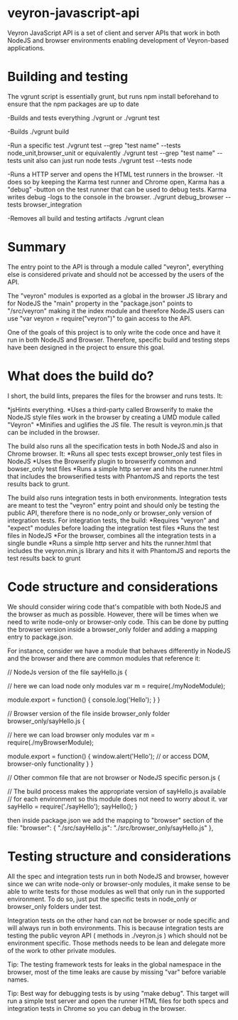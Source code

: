 # veyron-javascript-api

Veyron JavaScript API is a set of client and server APIs that work in both
NodeJS and browser environments enabling development of Veyron-based applications.


# Building and testing

The vgrunt script is essentially grunt, but runs npm install beforehand to
ensure that the npm packages are up to date

-Builds and tests everything
./vgrunt or ./vgrunt test

-Builds
./vgrunt build

-Run a specific test
./vgrunt test --grep "test name" --tests node_unit,browser_unit
or equivalently
./vgrunt test --grep "test name" --tests unit
also can just run node tests
./vgrunt test --tests node

-Runs a HTTP server and opens the HTML test runners in the browser.
-It does so by keeping the Karma test runner and Chrome open, Karma has a "debug"
-button on the test runner that can be used to debug tests. Karma writes debug
-logs to the console in the browser.
./vgrunt debug_browser --tests browser_integration

-Removes all build and testing artifacts
./vgrunt clean


# Summary

The entry point to the API is through a module called "veyron", everything else
is considered private and should not be accessed by the users of the API.

The "veyron" modules is exported as a global in the browser JS library and for
NodeJS the "main" property in the "package.json" points to "/src/veyron" making
it the index module and therefore NodeJS users can use
"var veyron = require("veyron")" to gain access to the API.

One of the goals of this project is to only write the code once and have it run
in both NodeJS and Browser. Therefore, specific build and testing steps have been
designed in the project to ensure this goal.


# What does the build do?

I short, the build lints, prepares the files for the browser and runs tests. It:

*jsHints everything.
*Uses a third-party called Browserify to make the NodeJS style files work in the
browser by creating a UMD module called "Veyron"
*Minifies and uglifies the JS file. The result is veyron.min.js that can be
included in the browser.

The build also runs all the specification tests in both NodeJS and also
in Chrome browser. It:
*Runs all spec tests except browser_only test files in NodeJS
*Uses the Browserify plugin to browserify common and bowser_only test files
*Runs a simple http server and hits the runner.html that includes the
browserified tests with PhantomJS and reports the test results back to grunt.

The build also runs integration tests in both environments. Integration tests are
meant to test the "veyron" entry point and should only be testing the public API,
therefore there is no node_only or browser_only version of integration tests.
For integration tests, the build:
*Requires "veyron" and "expect" modules before loading the integration test files
*Runs the test files in NodeJS
*For the browser, combines all the integration tests in a single bundle
*Runs a simple http server and hits the runner.html that includes the
veyron.min.js library and hits it with PhantomJS and reports the test results
back to grunt


# Code structure and considerations

We should consider wiring code that's compatible with both NodeJS and the browser
as much as possible. However, there will be times when we need to write node-only
or browser-only code. This can be done by putting the browser version inside a
browser_only folder and adding a mapping entry to package.json.

For instance, consider we have a module that behaves differently in NodeJS
and the browser and there are common modules that reference it:

// NodeJs version of the file
sayHello.js {

  // here we can load node only modules
  var m = require(./myNodeModule);

  module.export = function() {
    console.log('Hello');
  }
}

// Browser version of the file inside browser_only folder
browser_only/sayHello.js {

  // here we can load browser only modules
  var m = require(./myBrowserModule);

  module.export = function() {
    window.alert('Hello'); // or access DOM, browser-only functionality
  }
}

// Other common file that are not browser or NodeJS specific
person.js {

  // The build process makes the appropriate version of sayHello.js available
  // for each environment so this module does not need to worry about it.
  var sayHello = require('./sayHello');
  sayHello();
}

then inside package.json we add the mapping to "browser" section of the file:
  "browser": {
    "./src/sayHello.js": "./src/browser_only/sayHello.js"
  },


# Testing structure and considerations

All the spec and integration tests run in both NodeJS and browser, however since
we can write node-only or browser-only modules, it make sense to be able to
write tests for those modules as well that only run in the supported environment.
To do so, just put the specific tests in node_only or browser_only folders under
test.

Integration tests on the other hand can not be browser or node specific and will
always run in both environments. This is because integration tests are testing
the public veyron API ( methods in ./veyron.js ) which should not be
environment specific. Those methods needs to be lean and delegate more of the
work to other private modules.

Tip: The testing framework tests for leaks in the global namespace in the browser,
most of the time leaks are cause by missing "var" before variable names.

Tip: Best way for debugging tests is by using "make debug". This target will run a
simple test server and open the runner HTML files for both specs and integration
tests in Chrome so you can debug in the browser.
